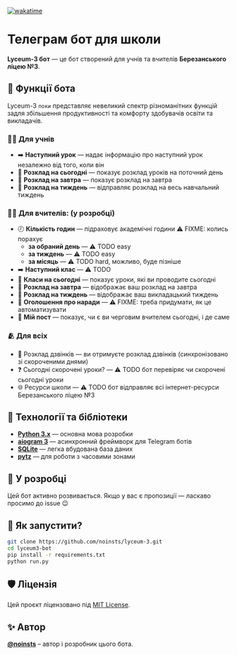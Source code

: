 [![wakatime](https://wakatime.com/badge/user/5f28d705-3bc8-4138-8151-e12e0f9e9a23/project/8de912d0-8756-4287-b569-1f74298c8169.svg)](https://wakatime.com/badge/user/5f28d705-3bc8-4138-8151-e12e0f9e9a23/project/8de912d0-8756-4287-b569-1f74298c8169)

# Телеграм бот для школи

**Lyceum-3 бот** — це бот створений для учнів та вчителів **Березанського ліцею №3**.

## 🧩 Функції бота

Lyceum-3 `поки` представляє невеликий спектр різноманітних функцій задля збільшення продуктивності та комфорту здобувачів освіти та викладачів.

### 👨‍🎓 Для учнів

- ➡️ **Наступний урок** — надає інформацію про наступний урок незалежно від того, коли він
- 📅 **Розклад на сьогодні** — показує розклад уроків на поточний день
- 🌇 **Розклад на завтра** — показує розклад на завтра
- 📝 **Розклад на тиждень** — відправляє розклад на весь навчальний тиждень

### 👨‍🏫 Для вчителів: (у розробці) 

- 🕗 **Кількість годин** — підраховує академічні години ⚠️ FIXME: колись порахує
  - **за обраний день** — ⚠️ TODO easy
  - **за тиждень** — ⚠️  TODO easy
  - **за місяць** — ⚠️ TODO hard, можливо, буде пізніше
- ➡️ **Наступний клас** — ⚠️ TODO
- 📅 **Класи на сьогодні** — показує уроки, які ви проводите сьогодні
- 🌅 **Розклад на завтра** — відображає ваш розклад на завтра
- 📝 **Розклад на тиждень** — відображає ваш викладацький тиждень
- 👥 **Оголошення про наради** — ⚠️ FIXME: треба придумати, як це автоматизувати
- 🚦 **Мій пост** — показує, чи є ви черговим вчителем сьогодні, і де саме

### 🫂 Для всіх

- 🔔 Розклад дзвінків — ви отримуєте розклад дзвінків (синхронізовано зі скороченими днями)
- ❓ Сьогодні скорочені уроки? — ⚠️ TODO бот перевіряє чи скорочені сьогодні уроки
- 🌐 Ресурси школи — ⚠️ TODO бот відправляє всі інтернет-ресурси Березанського ліцею №3


## 🧰 Технології та бібліотеки
- **[Python 3.x](https://python.org/)** — основна мова розробки
- **[aiogram 3](https://aiogram.dev/)** — асинхронний фреймворк для Telegram ботів
- **[SQLite](https://docs.python.org/3/library/sqlite3.html)** — легка вбудована база даних
- **[pytz](https://pypi.org/project/pytz/)** — для роботи з часовими зонами

## 🚀 У розробці
Цей бот активно розвивається. Якщо у вас є пропозиції — ласкаво просимо до issue 😉

## 🧠 Як запустити?

```bash
git clone https://github.com/noinsts/lyceum-3.git
cd lyceum3-bot
pip install -r requirements.txt
python run.py
```

## 🛡 Ліцензія  
Цей проєкт ліцензовано під [MIT License](./LICENSE).

## ✨ Автор
**[@noinsts](https://github.com/noinsts)** – автор і розробник цього бота.
